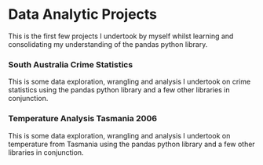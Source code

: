# Data Analytic Projects
This is the first few projects I undertook by myself whilst learning and consolidating my understanding of the pandas python library. 

### South Australia Crime Statistics
This is some data exploration, wrangling and analysis I undertook on crime statistics using the pandas python library and a few other libraries in conjunction.

### Temperature Analysis Tasmania 2006
This is some data exploration, wrangling and analysis I undertook on temperature from Tasmania using the pandas python library and a few other libraries in conjunction.
